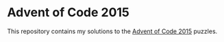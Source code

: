 # Advent of Code 2015
This repository contains my solutions to the [Advent of Code 2015](http://adventofcode.com/) puzzles.